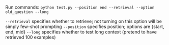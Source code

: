 Run commands:
``python test.py --position end --retrieval --option old_question --long``

``--retrieval`` specifies whether to retrieve; not turning on this option will be simply few-shot prompting
``--position`` specifies position; options are {start, end, mid}
``--long`` specifies whether to test long context (pretend to have retrieved 100 examples)
